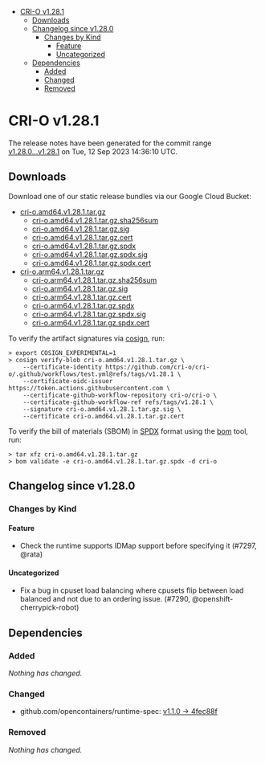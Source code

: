 - [CRI-O v1.28.1](#cri-o-v1281)
  - [Downloads](#downloads)
  - [Changelog since v1.28.0](#changelog-since-v1280)
    - [Changes by Kind](#changes-by-kind)
      - [Feature](#feature)
      - [Uncategorized](#uncategorized)
  - [Dependencies](#dependencies)
    - [Added](#added)
    - [Changed](#changed)
    - [Removed](#removed)

# CRI-O v1.28.1

The release notes have been generated for the commit range
[v1.28.0...v1.28.1](https://github.com/cri-o/cri-o/compare/v1.28.0...v1.28.1) on Tue, 12 Sep 2023 14:36:10 UTC.

## Downloads

Download one of our static release bundles via our Google Cloud Bucket:

- [cri-o.amd64.v1.28.1.tar.gz](https://storage.googleapis.com/cri-o/artifacts/cri-o.amd64.v1.28.1.tar.gz)
  - [cri-o.amd64.v1.28.1.tar.gz.sha256sum](https://storage.googleapis.com/cri-o/artifacts/cri-o.amd64.v1.28.1.tar.gz.sha256sum)
  - [cri-o.amd64.v1.28.1.tar.gz.sig](https://storage.googleapis.com/cri-o/artifacts/cri-o.amd64.v1.28.1.tar.gz.sig)
  - [cri-o.amd64.v1.28.1.tar.gz.cert](https://storage.googleapis.com/cri-o/artifacts/cri-o.amd64.v1.28.1.tar.gz.cert)
  - [cri-o.amd64.v1.28.1.tar.gz.spdx](https://storage.googleapis.com/cri-o/artifacts/cri-o.amd64.v1.28.1.tar.gz.spdx)
  - [cri-o.amd64.v1.28.1.tar.gz.spdx.sig](https://storage.googleapis.com/cri-o/artifacts/cri-o.amd64.v1.28.1.tar.gz.spdx.sig)
  - [cri-o.amd64.v1.28.1.tar.gz.spdx.cert](https://storage.googleapis.com/cri-o/artifacts/cri-o.amd64.v1.28.1.tar.gz.spdx.cert)
- [cri-o.arm64.v1.28.1.tar.gz](https://storage.googleapis.com/cri-o/artifacts/cri-o.arm64.v1.28.1.tar.gz)
  - [cri-o.arm64.v1.28.1.tar.gz.sha256sum](https://storage.googleapis.com/cri-o/artifacts/cri-o.arm64.v1.28.1.tar.gz.sha256sum)
  - [cri-o.arm64.v1.28.1.tar.gz.sig](https://storage.googleapis.com/cri-o/artifacts/cri-o.arm64.v1.28.1.tar.gz.sig)
  - [cri-o.arm64.v1.28.1.tar.gz.cert](https://storage.googleapis.com/cri-o/artifacts/cri-o.arm64.v1.28.1.tar.gz.cert)
  - [cri-o.arm64.v1.28.1.tar.gz.spdx](https://storage.googleapis.com/cri-o/artifacts/cri-o.arm64.v1.28.1.tar.gz.spdx)
  - [cri-o.arm64.v1.28.1.tar.gz.spdx.sig](https://storage.googleapis.com/cri-o/artifacts/cri-o.arm64.v1.28.1.tar.gz.spdx.sig)
  - [cri-o.arm64.v1.28.1.tar.gz.spdx.cert](https://storage.googleapis.com/cri-o/artifacts/cri-o.arm64.v1.28.1.tar.gz.spdx.cert)

To verify the artifact signatures via [cosign](https://github.com/sigstore/cosign), run:

```console
> export COSIGN_EXPERIMENTAL=1
> cosign verify-blob cri-o.amd64.v1.28.1.tar.gz \
    --certificate-identity https://github.com/cri-o/cri-o/.github/workflows/test.yml@refs/tags/v1.28.1 \
    --certificate-oidc-issuer https://token.actions.githubusercontent.com \
    --certificate-github-workflow-repository cri-o/cri-o \
    --certificate-github-workflow-ref refs/tags/v1.28.1 \
    --signature cri-o.amd64.v1.28.1.tar.gz.sig \
    --certificate cri-o.amd64.v1.28.1.tar.gz.cert
```

To verify the bill of materials (SBOM) in [SPDX](https://spdx.org) format using the [bom](https://sigs.k8s.io/bom) tool, run:

```console
> tar xfz cri-o.amd64.v1.28.1.tar.gz
> bom validate -e cri-o.amd64.v1.28.1.tar.gz.spdx -d cri-o
```

## Changelog since v1.28.0

### Changes by Kind

#### Feature
 - Check the runtime supports IDMap support before specifying it (#7297, @rata)

#### Uncategorized
 - Fix a bug in cpuset load balancing where cpusets flip between load balanced and not due to an ordering issue. (#7290, @openshift-cherrypick-robot)

## Dependencies

### Added
_Nothing has changed._

### Changed
- github.com/opencontainers/runtime-spec: [v1.1.0 → 4fec88f](https://github.com/opencontainers/runtime-spec/compare/v1.1.0...4fec88f)

### Removed
_Nothing has changed._
